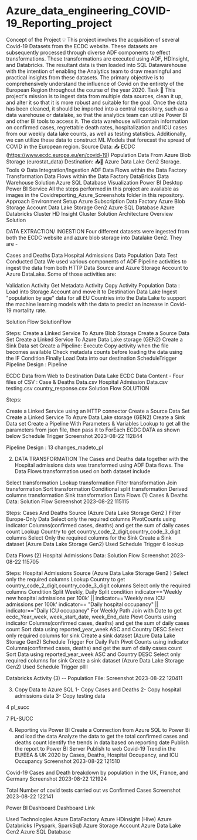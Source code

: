 # Azure_data_engineering_COVID-19_Reporting_project

Concept of the Project 💡
This project involves the acquisition of several Covid-19 Datasets from the ECDC website. These datasets are subsequently processed through diverse ADF components to effect transformations. These transformations are executed using ADF, HDInsight, and Databricks. The resultant data is then loaded into SQL Datawarehouse with the intention of enabling the Analytics team to draw meaningful and practical insights from these datasets. The primary objective is to comprehensively understand the influence of Covid on the entirety of the European Region throughout the course of the year 2020.
Task 🎯
This project's mission is to ingest data from multiple data sources, clean it up, and alter it so that it is more robust and suitable for the goal. Once the data has been cleaned, it should be imported into a central repository, such as a data warehouse or datalake, so that the analytics team can utilize Power BI and other BI tools to access it. The data warehouse will contain information on confirmed cases, regrettable death rates, hospitalization and ICU cases from our weekly data lake counts, as well as testing statistics. Additionally, we can utilize these data to construct ML Models that forecast the spread of COVID in the European region.
Source Data: 📤
ECDC (https://www.ecdc.europa.eu/en/covid-19)
Population Data From Azure Blob Storage (eurostat_data)
Destination: 📥📍
Azure Data Lake Gen2 Storage.
Tools ⚙
Data Integration/Ingestion
ADF Data Flows within the Data Factory
Transformation
Data Flows within the Data Factory
DataBricks
Data Warehouse Solution
Azure SQL Database
Visualization
Power BI Desktop
Power BI Service
All the steps performed in this project are available as images in the Covidreporting_Azure_Screenshots folder in this repository.
Approach
Environment Setup
Azure Subscription
Data Factory
Azure Blob Storage Account
Data Lake Storage Gen2
Azure SQL Database
Azure Databricks Cluster
HD Insight Cluster
Solution Architecture Overview
Solution

DATA EXTRACTION/ INGESTION
Four different datasets were ingested from both the ECDC website and azure blob storage into Datalake Gen2. They are -

Cases and Deaths Data
Hospital Admissions Data
Population Data
Test Conducted Data
We used various components of ADF Pipeline activities to ingest the data from both HTTP Data Source and Azure Storage Account to Azure DataLake. Some of those activities are:

Validation Activity
Get Metadata Activity
Copy Activity
Population Data : Load into Storage Account and move it to Destination Data Lake
Ingest "population by age" data for all EU Countries into the Data Lake to support the machine learning models with the data to predict an increase in Covid-19 mortality rate.

Solution Flow
SolutionFlow

Steps:
Create a Linked Service To Azure Blob Storage
Create a Source Data Set
Create a Linked Service To Azure Data Lake storage (GEN2)
Create a Sink Data set
Create a Pipeline:
Execute Copy activity when the file becomes available
Check metadata counts before loading the data using the IF Condition
Finally Load Data into our destination
ScheduleTrigger
Pipeline Design :
Pipeline

ECDC Data from Web to Destination Data Lake
ECDC Data Content - Four files of CSV :
Case & Deaths Data.csv
Hospital Admission Data.csv
testing.csv
country_response.csv
Solution Flow
SOLUTION

Steps:

Create a Linked Service using an HTTP connector
Create a Source Data Set
Create a Linked Service To Azure Data Lake storage (GEN2)
Create a Sink Data set
Create a Pipeline With Parameters & Variables
Lookup to get all the parameters from json file, then pass it to ForEach ECDC DATA as shown below
Schedule Trigger
Screenshot 2023-08-22 112844

Pipeline Design :
13 changes_madeto_pl

2. DATA TRANSFORMATION
The Cases and Deaths data together with the Hospital admissions data was transformed using ADF Data flows. The Data Flows transformation used on both dataset include

Select transformation
Lookup transformation
Filter transformation
Join transformation
Sort transformation
Conditional split transformation
Derived columns transformation
Sink transformation
Data Flows (1) Cases & Deaths Data:
Solution Flow
Screenshot 2023-08-22 115115

Steps:
Cases And Deaths Source (Azure Data Lake Storage Gen2 )
Filter Europe-Only Data
Select only the required columns
PivotCounts using indicator Columns(confirmed cases, deaths) and get the sum of daily cases count
Lookup Country to get country_code_2_digit,country_code_3_digit columns
Select Only the required columns for the Sink
Create a Sink dataset (Azure Data Lake Storage Gen2)
Used Schedule Trigger
6 lookup

Data Flows (2) Hospital Admissions Data:
Solution Flow
Screenshot 2023-08-22 115705

Steps:
Hospital Admissions Source (Azure Data Lake Storage Gen2 )
Select only the required columns
Lookup Country to get country_code_2_digit,country_code_3_digit columns
Select only the required columns
Condition Split Weekly, Daily Split condition
indicator=='Weekly new hospital admissions per 100k' || indicator=='Weekly new ICU admissions per 100k'
indicator== "Daily hospital occupancy" || indicator=="Daily ICU occupancy"
For Weekly Path
Join with Date to get ecdc_Year_week, week_start_date, week_End_date
Piovt Counts using indicator Columns(confirmed cases, deaths) and get the sum of daily cases count
Sort data using reported_year_week ASC and Country DESC
Select only required columns for sink
Create a sink dataset (Azure Data Lake Storage Gen2)
Schedule Trigger
For Daily Path
Pivot Counts using indicator Columns(confirmed cases, deaths) and get the sum of daily cases count
Sort Data using reported_year_week ASC and Country DESC
Select only required columns for sink
Create a sink dataset (Azure Data Lake Storage Gen2)
Used Schedule Trigger
pllll

Databricks Activity (3) -- Population File:
Screenshot 2023-08-22 120411

3. Copy Data to Azure SQL
1- Copy Cases and Deaths 2- Copy hospital admissions data 3- Copy testing data

4 pl_succ

7 PL-SUCC

4. Reporting via Power BI
Create a Connection from Azure SQL to Power Bi and load the data
Analyze the data to get the total confirmed cases and deaths count
Identify the trends in data based on reporting date
Publish the report to Power BI Server
Publish to web
Covid-19 Trend in the EU/EEA & UK 2020 by Cases, Deaths, Hospital Occupancy, and ICU Occupancy
Screenshot 2023-08-22 121510

Covid-19 Cases and Death breakdown by population in the UK, France, and Germany
Screenshot 2023-08-22 121924

Total Number of covid tests carried out vs Confirmed Cases
Screenshot 2023-08-22 122141

Power BI Dashboard
Dashboard Link

Used Technologies
Azure DataFactory
Azure HDinsight (Hive)
Azure Databricks (Pyspark, SparkSql)
Azure Storage Account
Azure Data Lake Gen2
Azure SQL Database
